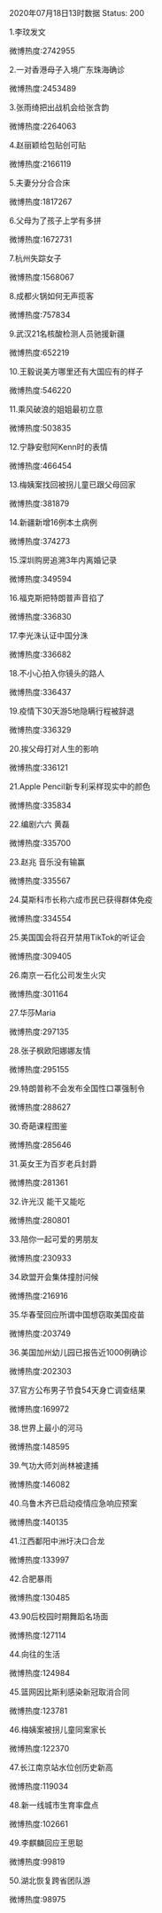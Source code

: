 2020年07月18日13时数据
Status: 200

1.李玟发文

微博热度:2742955

2.一对香港母子入境广东珠海确诊

微博热度:2453489

3.张雨绮把出战机会给张含韵

微博热度:2264063

4.赵丽颖给包贴创可贴

微博热度:2166119

5.夫妻分分合合床

微博热度:1817267

6.父母为了孩子上学有多拼

微博热度:1672731

7.杭州失踪女子

微博热度:1568067

8.成都火锅如何无声揽客

微博热度:757834

9.武汉21名核酸检测人员驰援新疆

微博热度:652219

10.王毅说美方哪里还有大国应有的样子

微博热度:546220

11.乘风破浪的姐姐最初立意

微博热度:503835

12.宁静安慰阿Kenn时的表情

微博热度:466454

13.梅姨案找回被拐儿童已跟父母回家

微博热度:381879

14.新疆新增16例本土病例

微博热度:374273

15.深圳购房追溯3年内离婚记录

微博热度:349594

16.福克斯把特朗普声音掐了

微博热度:336830

17.李光洙认证中国分洙

微博热度:336682

18.不小心拍入你镜头的路人

微博热度:336437

19.疫情下30天游5地隐瞒行程被辞退

微博热度:336329

20.挨父母打对人生的影响

微博热度:336121

21.Apple Pencil新专利采样现实中的颜色

微博热度:335834

22.编剧六六 黄磊

微博热度:335700

23.赵兆 音乐没有输赢

微博热度:335567

24.莫斯科市长称六成市民已获得群体免疫

微博热度:334554

25.美国国会将召开禁用TikTok的听证会

微博热度:309405

26.南京一石化公司发生火灾

微博热度:301164

27.华莎Maria

微博热度:297135

28.张子枫欧阳娜娜友情

微博热度:295155

29.特朗普称不会发布全国性口罩强制令

微博热度:288627

30.奇葩课程图鉴

微博热度:285646

31.英女王为百岁老兵封爵

微博热度:281361

32.许光汉 能干又能吃

微博热度:280801

33.陪你一起可爱的男朋友

微博热度:230933

34.欧盟开会集体撞肘问候

微博热度:216916

35.华春莹回应所谓中国想窃取美国疫苗

微博热度:203749

36.美国加州幼儿园已报告近1000例确诊

微博热度:202303

37.官方公布男子节食54天身亡调查结果

微博热度:169972

38.世界上最小的河马

微博热度:148595

39.气功大师刘尚林被逮捕

微博热度:146082

40.乌鲁木齐已启动疫情应急响应预案

微博热度:140135

41.江西鄱阳中洲圩决口合龙

微博热度:133997

42.合肥暴雨

微博热度:130485

43.90后校园时期舞蹈名场面

微博热度:127114

44.向往的生活

微博热度:124984

45.篮网因比斯利感染新冠取消合同

微博热度:123781

46.梅姨案被拐儿童同案家长

微博热度:122370

47.长江南京站水位创历史新高

微博热度:119034

48.新一线城市生育率盘点

微博热度:102661

49.李麒麟回应王思聪

微博热度:99819

50.湖北恢复跨省团队游

微博热度:98975

